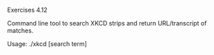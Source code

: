 Exercises 4.12

Command line tool to search XKCD strips and return URL/transcript of matches.  

Usage: ./xkcd [search term]
